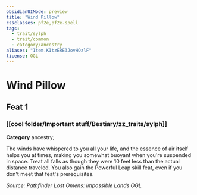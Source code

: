 ```yaml
---
obsidianUIMode: preview
title: "Wind Pillow"
cssclasses: pf2e,pf2e-spell
tags:
  - trait/sylph
  - trait/common
  - category/ancestry
aliases: "Item.KItzERE3JovHOzlF"
license: OGL
---
```

# Wind Pillow
## Feat 1
### [[cool folder/Important stuff/Bestiary/zz_traits/sylph]]

**Category** ancestry; 




The winds have whispered to you all your life, and the essence of air itself helps you at times, making you somewhat buoyant when you're suspended in space. Treat all falls as though they were 10 feet less than the actual distance traveled. You also gain the Powerful Leap skill feat, even if you don't meet that feat's prerequisites.

*Source: Pathfinder Lost Omens: Impossible Lands*
*OGL*